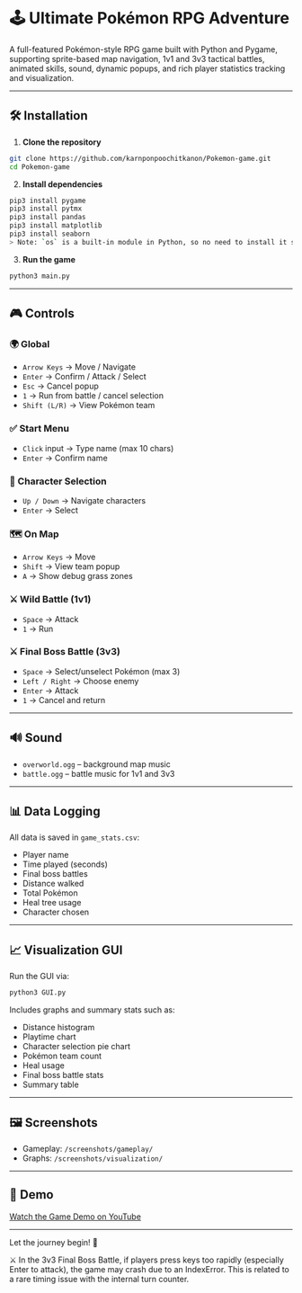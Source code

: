 # 🕹️ Ultimate Pokémon RPG Adventure

A full-featured Pokémon-style RPG game built with Python and Pygame, supporting sprite-based map navigation, 1v1 and 3v3 tactical battles, animated skills, sound, dynamic popups, and rich player statistics tracking and visualization.

---

## 🛠️ Installation

1. **Clone the repository**  
```bash
git clone https://github.com/karnponpoochitkanon/Pokemon-game.git
cd Pokemon-game
```

2. **Install dependencies**  
```bash
pip3 install pygame
pip3 install pytmx
pip3 install pandas
pip3 install matplotlib
pip3 install seaborn
> Note: `os` is a built-in module in Python, so no need to install it separately.
```

3. **Run the game**  
```bash
python3 main.py
```

---

## 🎮 Controls

### 🌍 Global
- `Arrow Keys` → Move / Navigate
- `Enter` → Confirm / Attack / Select
- `Esc` → Cancel popup
- `1` → Run from battle / cancel selection
- `Shift (L/R)` → View Pokémon team

### ✅ Start Menu
- `Click` input → Type name (max 10 chars)
- `Enter` → Confirm name

### 👤 Character Selection
- `Up / Down` → Navigate characters
- `Enter` → Select

### 🗺️ On Map
- `Arrow Keys` → Move
- `Shift` → View team popup
- `A` → Show debug grass zones

### ⚔️ Wild Battle (1v1)
- `Space` → Attack
- `1` → Run

### ⚔️ Final Boss Battle (3v3)
- `Space` → Select/unselect Pokémon (max 3)
- `Left / Right` → Choose enemy
- `Enter` → Attack
- `1` → Cancel and return

---

## 🔊 Sound

- `overworld.ogg` – background map music  
- `battle.ogg` – battle music for 1v1 and 3v3

---

## 📊 Data Logging

All data is saved in `game_stats.csv`:

- Player name
- Time played (seconds)
- Final boss battles
- Distance walked
- Total Pokémon
- Heal tree usage
- Character chosen

---

## 📈 Visualization GUI

Run the GUI via:

```bash
python3 GUI.py
```

Includes graphs and summary stats such as:

- Distance histogram
- Playtime chart
- Character selection pie chart
- Pokémon team count
- Heal usage
- Final boss battle stats
- Summary table

---

## 🖼️ Screenshots

- Gameplay: `/screenshots/gameplay/`  
- Graphs: `/screenshots/visualization/`

---

## 🎥 Demo

[Watch the Game Demo on YouTube](https://youtu.be/0PVEW_bYXD8)

---

Let the journey begin! 🚀

⚔️ In the 3v3 Final Boss Battle, if players press keys too rapidly (especially Enter to attack), the game may crash due to an IndexError.
This is related to a rare timing issue with the internal turn counter.
